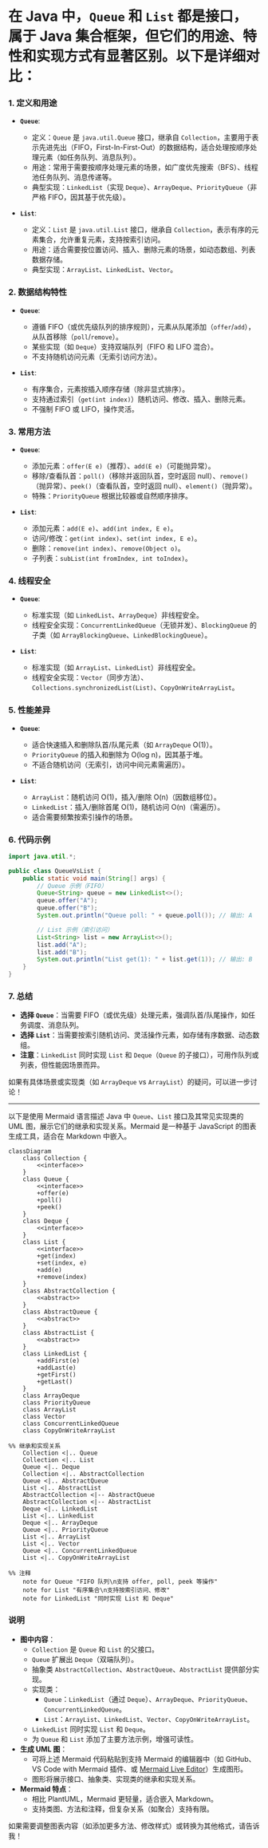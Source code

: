 # 在 Java 中，`Queue` 和 `List` 都是接口，属于 Java 集合框架，但它们的用途、特性和实现方式有显著区别。以下是详细对比：

### 1. **定义和用途**
- **`Queue`**:
    - 定义：`Queue` 是 `java.util.Queue` 接口，继承自 `Collection`，主要用于表示先进先出（FIFO，First-In-First-Out）的数据结构，适合处理按顺序处理元素（如任务队列、消息队列）。
    - 用途：常用于需要按顺序处理元素的场景，如广度优先搜索（BFS）、线程池任务队列、消息传递等。
    - 典型实现：`LinkedList`（实现 `Deque`）、`ArrayDeque`、`PriorityQueue`（非严格 FIFO，因其基于优先级）。

- **`List`**:
    - 定义：`List` 是 `java.util.List` 接口，继承自 `Collection`，表示有序的元素集合，允许重复元素，支持按索引访问。
    - 用途：适合需要按位置访问、插入、删除元素的场景，如动态数组、列表数据存储。
    - 典型实现：`ArrayList`、`LinkedList`、`Vector`。

### 2. **数据结构特性**
- **`Queue`**:
    - 遵循 FIFO（或优先级队列的排序规则），元素从队尾添加（`offer`/`add`），从队首移除（`poll`/`remove`）。
    - 某些实现（如 `Deque`）支持双端队列（FIFO 和 LIFO 混合）。
    - 不支持随机访问元素（无索引访问方法）。

- **`List`**:
    - 有序集合，元素按插入顺序存储（除非显式排序）。
    - 支持通过索引（`get(int index)`）随机访问、修改、插入、删除元素。
    - 不强制 FIFO 或 LIFO，操作灵活。

### 3. **常用方法**
- **`Queue`**:
    - 添加元素：`offer(E e)`（推荐）、`add(E e)`（可能抛异常）。
    - 移除/查看队首：`poll()`（移除并返回队首，空时返回 null）、`remove()`（抛异常）、`peek()`（查看队首，空时返回 null）、`element()`（抛异常）。
    - 特殊：`PriorityQueue` 根据比较器或自然顺序排序。

- **`List`**:
    - 添加元素：`add(E e)`、`add(int index, E e)`。
    - 访问/修改：`get(int index)`、`set(int index, E e)`。
    - 删除：`remove(int index)`、`remove(Object o)`。
    - 子列表：`subList(int fromIndex, int toIndex)`。

### 4. **线程安全**
- **`Queue`**:
    - 标准实现（如 `LinkedList`、`ArrayDeque`）非线程安全。
    - 线程安全实现：`ConcurrentLinkedQueue`（无锁并发）、`BlockingQueue` 的子类（如 `ArrayBlockingQueue`、`LinkedBlockingQueue`）。

- **`List`**:
    - 标准实现（如 `ArrayList`、`LinkedList`）非线程安全。
    - 线程安全实现：`Vector`（同步方法）、`Collections.synchronizedList(List)`、`CopyOnWriteArrayList`。

### 5. **性能差异**
- **`Queue`**:
    - 适合快速插入和删除队首/队尾元素（如 `ArrayDeque` O(1)）。
    - `PriorityQueue` 的插入和删除为 O(log n)，因其基于堆。
    - 不适合随机访问（无索引，访问中间元素需遍历）。

- **`List`**:
    - `ArrayList`：随机访问 O(1)，插入/删除 O(n)（因数组移位）。
    - `LinkedList`：插入/删除首尾 O(1)，随机访问 O(n)（需遍历）。
    - 适合需要频繁按索引操作的场景。

### 6. **代码示例**
```java
import java.util.*;

public class QueueVsList {
    public static void main(String[] args) {
        // Queue 示例（FIFO）
        Queue<String> queue = new LinkedList<>();
        queue.offer("A");
        queue.offer("B");
        System.out.println("Queue poll: " + queue.poll()); // 输出: A

        // List 示例（索引访问）
        List<String> list = new ArrayList<>();
        list.add("A");
        list.add("B");
        System.out.println("List get(1): " + list.get(1)); // 输出: B
    }
}
```

### 7. **总结**
- **选择 `Queue`**：当需要 FIFO（或优先级）处理元素，强调队首/队尾操作，如任务调度、消息队列。
- **选择 `List`**：当需要按索引随机访问、灵活操作元素，如存储有序数据、动态数组。
- **注意**：`LinkedList` 同时实现 `List` 和 `Deque`（`Queue` 的子接口），可用作队列或列表，但性能因场景而异。

如果有具体场景或实现类（如 `ArrayDeque` vs `ArrayList`）的疑问，可以进一步讨论！

---

以下是使用 Mermaid 语言描述 Java 中 `Queue`、`List` 接口及其常见实现类的 UML 图，展示它们的继承和实现关系。Mermaid 是一种基于 JavaScript 的图表生成工具，适合在 Markdown 中嵌入。


```mermaid
classDiagram
    class Collection {
        <<interface>>
    }
    class Queue {
        <<interface>>
        +offer(e)
        +poll()
        +peek()
    }
    class Deque {
        <<interface>>
    }
    class List {
        <<interface>>
        +get(index)
        +set(index, e)
        +add(e)
        +remove(index)
    }
    class AbstractCollection {
        <<abstract>>
    }
    class AbstractQueue {
        <<abstract>>
    }
    class AbstractList {
        <<abstract>>
    }
    class LinkedList {
        +addFirst(e)
        +addLast(e)
        +getFirst()
        +getLast()
    }
    class ArrayDeque
    class PriorityQueue
    class ArrayList
    class Vector
    class ConcurrentLinkedQueue
    class CopyOnWriteArrayList

%% 继承和实现关系
    Collection <|.. Queue
    Collection <|.. List
    Queue <|.. Deque
    Collection <|.. AbstractCollection
    Queue <|.. AbstractQueue
    List <|.. AbstractList
    AbstractCollection <|-- AbstractQueue
    AbstractCollection <|-- AbstractList
    Deque <|.. LinkedList
    List <|.. LinkedList
    Deque <|.. ArrayDeque
    Queue <|.. PriorityQueue
    List <|.. ArrayList
    List <|.. Vector
    Queue <|.. ConcurrentLinkedQueue
    List <|.. CopyOnWriteArrayList

%% 注释
    note for Queue "FIFO 队列\n支持 offer, poll, peek 等操作"
    note for List "有序集合\n支持按索引访问、修改"
    note for LinkedList "同时实现 List 和 Deque"
```


### 说明
- **图中内容**：
    - `Collection` 是 `Queue` 和 `List` 的父接口。
    - `Queue` 扩展出 `Deque`（双端队列）。
    - 抽象类 `AbstractCollection`、`AbstractQueue`、`AbstractList` 提供部分实现。
    - 实现类：
        - `Queue`：`LinkedList`（通过 `Deque`）、`ArrayDeque`、`PriorityQueue`、`ConcurrentLinkedQueue`。
        - `List`：`ArrayList`、`LinkedList`、`Vector`、`CopyOnWriteArrayList`。
    - `LinkedList` 同时实现 `List` 和 `Deque`。
    - 为 `Queue` 和 `List` 添加了主要方法示例，增强可读性。
- **生成 UML 图**：
    - 可将上述 Mermaid 代码粘贴到支持 Mermaid 的编辑器中（如 GitHub、VS Code with Mermaid 插件、或 [Mermaid Live Editor](https://mermaid.live/)）生成图形。
    - 图形将展示接口、抽象类、实现类的继承和实现关系。
- **Mermaid 特点**：
    - 相比 PlantUML，Mermaid 更轻量，适合嵌入 Markdown。
    - 支持类图、方法和注释，但复杂关系（如聚合）支持有限。

如果需要调整图表内容（如添加更多方法、修改样式）或转换为其他格式，请告诉我！
